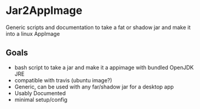 # Jar2AppImage
Generic scripts and documentation to take a fat or shadow jar and make it into a linux AppImage

## Goals

- bash script to take a jar and make it a appimage with bundled OpenJDK JRE
- compatible with travis (ubuntu image?)
- Generic, can be used with any far/shadow jar for a desktop app
- Usably Documented
- minimal setup/config